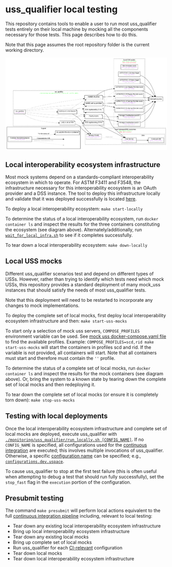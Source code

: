 # uss_qualifier local testing

This repository contains tools to enable a user to run most uss_qualifier tests entirely on their local machine by mocking all the components necessary for those tests.  This page describes how to do this.

Note that this page assumes the root repository folder is the current working directory.

![Local testing infrastructure diagram](../../assets/generated/local_uss_qualifier.png)

## Local interoperability ecosystem infrastructure

Most mock systems depend on a standards-compliant interoperability ecosystem in which to operate.  For ASTM F3411 and F3548, the infrastructure necessary for this interoperability ecosystem is an OAuth provider and a DSS instance.  The tool to deploy this infrastructure locally and validate that it was deployed successfully is located [here](../../build/dev).

To deploy a local interoperability ecosystem: `make start-locally`

To determine the status of a local interoperability ecosystem, run `docker container ls` and inspect the results for the three containers constituting the ecosystem (see diagram above).  Alternately/additionally, run [`wait_for_local_infra.sh`](../../build/dev/wait_for_local_infra.sh) to see if it completes successfully.

To tear down a local interoperability ecosystem: `make down-locally`

## Local USS mocks

Different uss_qualifier scenarios test and depend on different types of USSs.  However, rather than trying to identify which tests need which mock USSs, this repository provides a standard deployment of many mock_uss instances that should satisfy the needs of most uss_qualifier tests.

Note that this deployment will need to be restarted to incorporate any changes to mock implementations.

To deploy the complete set of local mocks, first deploy local interoperability ecosystem infrastructure and then: `make start-uss-mocks`

To start only a selection of mock uss servers, `COMPOSE_PROFILES` environment variable can be used. See [mock uss docker-compose.yaml file](../mock_uss/docker-compose.yaml) to
find the available profiles.
Example: `COMPOSE_PROFILES=scd,rid make start-uss-mocks` will start the containers in profiles scd and rid. If the variable is not provided, all containers will start.
Note that all containers must start and therefore must contain the `''` profile.

To determine the status of a complete set of local mocks, run `docker container ls` and inspect the results for the mock containers (see diagram above).  Or, bring the system to a known state by tearing down the complete set of local mocks and then redeploying it.

To tear down the complete set of local mocks (or ensure it is completely torn down): `make stop-uss-mocks`

## Testing with local deployments

Once the local interoperability ecosystem infrastructure and complete set of local mocks are deployed, execute uss_qualifier with [`./monitoring/uss_qualifier/run_locally.sh [CONFIG_NAME]`](run_locally.sh).  If no `CONFIG_NAME` is specified, all configurations used for the [continuous integration](../../.github/workflows) are executed; this involves multiple invocations of uss_qualifier.  Otherwise, a specific [configuration name](configurations/README.md#specifying) can be specified; e.g., [`configurations.dev.uspace`](configurations/dev/uspace.yaml).

To cause uss_qualifier to stop at the first test failure (this is often useful when attempting to debug a test that should run fully successfully), set the `stop_fast` flag in the `execution` portion of the configuration.

## Presubmit testing

The command `make presubmit` will perform local actions equivalent to the full [continuous integration pipeline](../../.github/workflows) including, relevant to local testing:

* Tear down any existing local interoperability ecosystem infrastructure
* Bring up local interoperability ecosystem infrastructure
* Tear down any existing local mocks
* Bring up complete set of local mocks
* Run uss_qualifier for each [CI-relevant](run_locally.sh) configuration
* Tear down local mocks
* Tear down local interoperability ecosystem infrastructure
